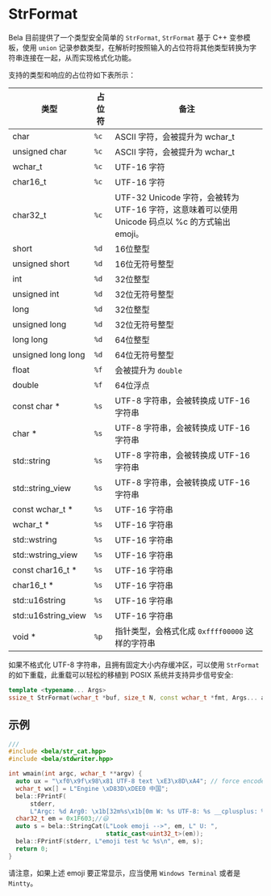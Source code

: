 # StrFormat

Bela 目前提供了一个类型安全简单的 `StrFormat`, `StrFormat` 基于 C++ 变参模板，使用 `union` 记录参数类型，在解析时按照输入的占位符将其他类型转换为字符串连接在一起，从而实现格式化功能。

支持的类型和响应的占位符如下表所示：

|类型|占位符|备注|
|---|---|---|
|char|`%c`|ASCII 字符，会被提升为 wchar_t|
|unsigned char|`%c`|ASCII 字符，会被提升为 wchar_t|
|wchar_t|`%c`|UTF-16 字符|
|char16_t|`%c`|UTF-16 字符|
|char32_t|`%c`|UTF-32 Unicode 字符，会被转为 UTF-16 字符，这意味着可以使用 Unicode 码点以 %c 的方式输出 emoji。|
|short|`%d`|16位整型|
|unsigned short|`%d`|16位无符号整型|
|int|`%d`|32位整型|
|unsigned int|`%d`|32位无符号整型|
|long|`%d`|32位整型|
|unsigned long|`%d`|32位无符号整型|
|long long|`%d`|64位整型|
|unsigned long long|`%d`|64位无符号整型|
|float|`%f`|会被提升为 `double`|
|double|`%f`|64位浮点|
|const char *|`%s`|UTF-8 字符串，会被转换成 UTF-16 字符串|
|char *|`%s`|UTF-8 字符串，会被转换成 UTF-16 字符串|
|std::string|`%s`|UTF-8 字符串，会被转换成 UTF-16 字符串|
|std::string_view|`%s`|UTF-8 字符串，会被转换成 UTF-16 字符串|
|const wchar_t *|`%s`|UTF-16 字符串|
|wchar_t *|`%s`|UTF-16 字符串|
|std::wstring|`%s`|UTF-16 字符串|
|std::wstring_view|`%s`|UTF-16 字符串|
|const char16_t *|`%s`|UTF-16 字符串|
|char16_t *|`%s`|UTF-16 字符串|
|std::u16string|`%s`|UTF-16 字符串|
|std::u16string_view|`%s`|UTF-16 字符串|
|void *|`%p`|指针类型，会格式化成 `0xffff00000` 这样的字符串|

如果不格式化 UTF-8 字符串，且拥有固定大小内存缓冲区，可以使用 `StrFormat` 的如下重载，此重载可以轻松的移植到 POSIX 系统并支持异步信号安全:

```c++
template <typename... Args>
ssize_t StrFormat(wchar_t *buf, size_t N, const wchar_t *fmt, Args... args)
```

## 示例

```cpp
///
#include <bela/str_cat.hpp>
#include <bela/stdwriter.hpp>

int wmain(int argc, wchar_t **argv) {
  auto ux = "\xf0\x9f\x98\x81 UTF-8 text \xE3\x8D\xA4"; // force encode UTF-8
  wchar_t wx[] = L"Engine \xD83D\xDEE0 中国";
  bela::FPrintF(
      stderr,
      L"Argc: %d Arg0: \x1b[32m%s\x1b[0m W: %s UTF-8: %s __cplusplus: %d\n", argc, argv[0], wx, ux, __cplusplus);
  char32_t em = 0x1F603;//😃
  auto s = bela::StringCat(L"Look emoji -->", em, L" U: ",
                           static_cast<uint32_t>(em));
  bela::FPrintF(stderr, L"emoji test %c %s\n", em, s);
  return 0;
}

```

请注意，如果上述 emoji 要正常显示，应当使用 `Windows Terminal` 或者是 `Mintty`。
